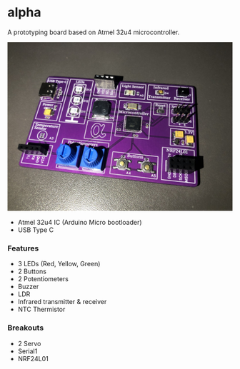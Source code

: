 # alpha

A prototyping board based on Atmel 32u4 microcontroller. 

![alpha](images/alpha-board.jpg?raw=true "board")


- Atmel 32u4 IC
(Arduino Micro bootloader)
- USB Type C

### Features
- 3 LEDs (Red, Yellow, Green)
- 2 Buttons
- 2 Potentiometers
- Buzzer
- LDR
- Infrared transmitter & receiver
- NTC Thermistor

### Breakouts
- 2 Servo
- Serial1
- NRF24L01
